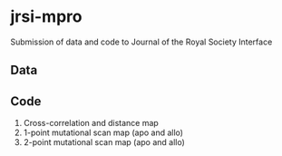 # jrsi-mpro
Submission of data and code to Journal of the Royal Society Interface

## Data


## Code
1. Cross-correlation and distance map
2. 1-point mutational scan map (apo and allo)
3. 2-point mutational scan map (apo and allo)